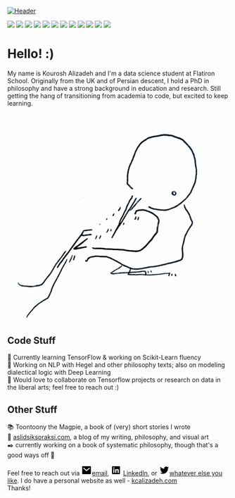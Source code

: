 
[![Header](https://aslidsiksoraksi.files.wordpress.com/2020/03/mvimg_20200326_084734-2.jpg?w=1024 "Header")](https://www.kcalizadeh.com)

![](https://img.shields.io/badge/Code-Python-informational?style=flat&logo=<LOGO_NAME>&logoColor=white&color=9cf) 
![](https://img.shields.io/badge/Library-SQL-informational?style=flat&logo=<LOGO_NAME>&logoColor=white&color=blue) 
![](https://img.shields.io/badge/Library-Pandas-informational?style=flat&logo=<LOGO_NAME>&logoColor=white&color=blue) 
![](https://img.shields.io/badge/Library-Scikit_Learn-informational?style=flat&logo=<LOGO_NAME>&logoColor=white&color=blue) 
![](https://img.shields.io/badge/Education-PhD-informational?style=flat&logo=<LOGO_NAME>&logoColor=white&color=orange) 
![](https://img.shields.io/badge/Experience-Philosophy-informational?style=flat&logo=<LOGO_NAME>&logoColor=white&color=red) 
![](https://img.shields.io/badge/Experience-Teaching-informational?style=flat&logo=<LOGO_NAME>&logoColor=white&color=red) 
![](https://img.shields.io/badge/Experience-Research_Management-informational?style=flat&logo=<LOGO_NAME>&logoColor=white&color=red)
![](https://img.shields.io/badge/Interest-Data_Science-informational?style=flat&logo=<LOGO_NAME>&logoColor=white&color=success)
![](https://img.shields.io/badge/Interest-NLP-informational?style=flat&logo=<LOGO_NAME>&logoColor=white&color=success) 
![](https://img.shields.io/badge/Interest-Deep_Learning-informational?style=flat&logo=<LOGO_NAME>&logoColor=white&color=success) 
![](https://img.shields.io/badge/Interest-TensorFlow-informational?style=flat&logo=<LOGO_NAME>&logoColor=white&color=success) 





# Hello! :)

My name is Kourosh Alizadeh and I'm a data science student at Flatiron School. Originally from the UK and of Persian descent, I hold a PhD in philosophy and have a strong background in education and research. Still getting the hang of transitioning from academia to code, but excited to keep learning.

  <img align="right" src="toontoony.jpg"/>

## Code Stuff

🌱 Currently learning TensorFlow & working on Scikit-Learn fluency<br>
🔭 Working on NLP with Hegel and other philosophy texts; also on modeling dialectical logic with Deep Learning<br>
👯 Would love to collaborate on Tensorflow projects or research on data in the liberal arts; feel free to reach out :)

## Other Stuff
 :books: Toontoony the Magpie, a book of (very) short stories I wrote<br>
 :cherry_blossom: [aslidsiksoraksi.com](aslidsiksoraksi.com), a blog of my writing, philosophy, and visual art<br>
 :black_nib: currently working on a book of systematic philosophy, though that's a good ways off :thinking: <br>

Feel free to reach out via [![](mail-fill.png)](mailto:kcalizadeh@gmail.com)[email](mailto:kcalizadeh@gmail.com), [![LinkedIn][3.2]](https://www.linkedin.com/in/kourosh-alizadeh-phd-68b51861/) [LinkedIn](https://www.linkedin.com/in/kourosh-alizadeh-phd-68b51861/), or [![Twitter][1.2]](twitter.com/aslidsiksoraksi)[whatever else you like](twitter.com/aslidsiksoraksi). I do have a personal website as well - [kcalizadeh.com](kcalizadeh.com)<br>
Thanks!

[3.2]: linkedin-box-fill.png
[1.2]: twitter-fill.png


<!-- 
<img align="center" src="https://github-readme-stats.vercel.app/api?username=kcalizadeh&show_icons=true&line_height=27&count_private=true&title_color=ffffff&text_color=c9cacc&icon_color=2bbc8a&bg_color=1d1f21" alt="Kourosh's GitHub Stats" />
 -->

<!--


**kcalizadeh/kcalizadeh** is a ✨ _special_ ✨ repository because its `README.md` (this file) appears on your GitHub profile.

Here are some ideas to get you started:

- 🔭 I’m currently working on ...
- 🌱 I’m currently learning ...
- 👯 I’m looking to collaborate on ...
- 🤔 I’m looking for help with ...
- 💬 Ask me about ...
- 📫 How to reach me: ...
- 😄 Pronouns: ...
- ⚡ Fun fact: ...
-->
